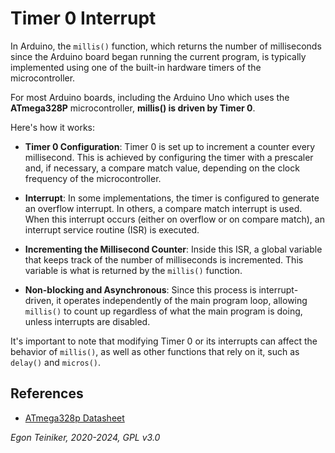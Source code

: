 # Timer 0 Interrupt

In Arduino, the `millis()` function, which returns the number of
milliseconds since the Arduino board began running the current program, 
is typically implemented using one of the built-in hardware timers of 
the microcontroller. 

For most Arduino boards, including the Arduino Uno which uses the **ATmega328P** 
microcontroller, **millis() is driven by Timer 0**.

Here's how it works:

* **Timer 0 Configuration**: Timer 0 is set up to increment a counter every 
    millisecond. This is achieved by configuring the timer with a prescaler and, 
    if necessary, a compare match value, depending on the clock frequency of 
    the microcontroller.

* **Interrupt**: In some implementations, the timer is configured to 
    generate an overflow interrupt. In others, a compare match interrupt is used. 
    When this interrupt occurs (either on overflow or on compare match), an 
    interrupt service routine (ISR) is executed.

* **Incrementing the Millisecond Counter**: Inside this ISR, a global variable 
    that keeps track of the number of milliseconds is incremented. This variable 
    is what is returned by the `millis()` function.

* **Non-blocking and Asynchronous**: Since this process is interrupt-driven, it 
    operates independently of the main program loop, allowing `millis()` to count 
    up regardless of what the main program is doing, unless interrupts are disabled.


It's important to note that modifying Timer 0 or its interrupts can affect the 
behavior of `millis()`, as well as other functions that rely on it, such as 
`delay()` and `micros()`. 

## References

* [ATmega328p Datasheet](/hardware/microcontroller/atmega328p/)

*Egon Teiniker, 2020-2024, GPL v3.0* 